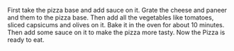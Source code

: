 First take the pizza base and add sauce on it.
Grate the cheese and paneer and them to the pizza base.
Then add all the vegetables like tomatoes, sliced capsicums and olives on it.
Bake it in the oven for about 10 minutes.
Then add some sauce on it to make the pizza more tasty.
Now the Pizza is ready to eat.